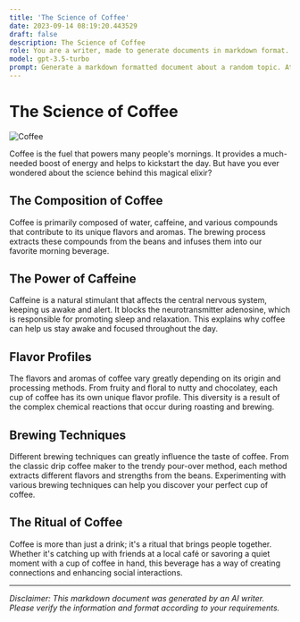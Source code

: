 ```yaml
---
title: 'The Science of Coffee'
date: 2023-09-14 08:19:20.443529
draft: false
description: The Science of Coffee
role: You are a writer, made to generate documents in markdown format. It is very important that all of the documents you generate are in valid markdown format.
model: gpt-3.5-turbo
prompt: Generate a markdown formatted document about a random topic. At the bottom, include a disclaimer explaining that the document was generated by you. The first line of the document should be the title. Make sure that the entire document is in proper markdown format, using a mix of various tags to make the document visually appealing.
---
```


# The Science of Coffee

![Coffee](https://images.unsplash.com/photo-1529243856184-3a821dbccc8d)

Coffee is the fuel that powers many people's mornings. It provides a much-needed boost of energy and helps to kickstart the day. But have you ever wondered about the science behind this magical elixir?

## The Composition of Coffee

Coffee is primarily composed of water, caffeine, and various compounds that contribute to its unique flavors and aromas. The brewing process extracts these compounds from the beans and infuses them into our favorite morning beverage.

## The Power of Caffeine

Caffeine is a natural stimulant that affects the central nervous system, keeping us awake and alert. It blocks the neurotransmitter adenosine, which is responsible for promoting sleep and relaxation. This explains why coffee can help us stay awake and focused throughout the day.

## Flavor Profiles

The flavors and aromas of coffee vary greatly depending on its origin and processing methods. From fruity and floral to nutty and chocolatey, each cup of coffee has its own unique flavor profile. This diversity is a result of the complex chemical reactions that occur during roasting and brewing.

## Brewing Techniques

Different brewing techniques can greatly influence the taste of coffee. From the classic drip coffee maker to the trendy pour-over method, each method extracts different flavors and strengths from the beans. Experimenting with various brewing techniques can help you discover your perfect cup of coffee.

## The Ritual of Coffee

Coffee is more than just a drink; it's a ritual that brings people together. Whether it's catching up with friends at a local café or savoring a quiet moment with a cup of coffee in hand, this beverage has a way of creating connections and enhancing social interactions.

---

*Disclaimer: This markdown document was generated by an AI writer. Please verify the information and format according to your requirements.*